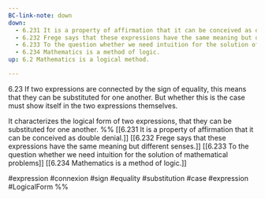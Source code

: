 ```yaml
---
BC-link-note: down
down:
  - 6.231 It is a property of affirmation that it can be conceived as double denial.
  - 6.232 Frege says that these expressions have the same meaning but different senses.
  - 6.233 To the question whether we need intuition for the solution of mathematical problems
  - 6.234 Mathematics is a method of logic.
up: 6.2 Mathematics is a logical method.

---
```

6.23 If two expressions are connected by the sign of equality, this means that they can be substituted for one another. But whether this is the case must show itself in the two expressions themselves.

It characterizes the logical form of two expressions, that they can be substituted for one another.
%%
[[6.231 It is a property of affirmation that it can be conceived as double denial.]]
[[6.232 Frege says that these expressions have the same meaning but different senses.]]
[[6.233 To the question whether we need intuition for the solution of mathematical problems]]
[[6.234 Mathematics is a method of logic.]]

#expression #connexion #sign #equality #substitution #case #expression #LogicalForm %%